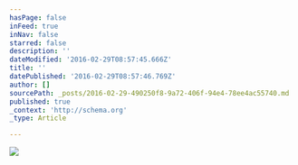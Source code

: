 ```yaml
---
hasPage: false
inFeed: true
inNav: false
starred: false
description: ''
dateModified: '2016-02-29T08:57:45.666Z'
title: ''
datePublished: '2016-02-29T08:57:46.769Z'
author: []
sourcePath: _posts/2016-02-29-490250f8-9a72-406f-94e4-78ee4ac55740.md
published: true
_context: 'http://schema.org'
_type: Article

---
```

![](https://the-grid-user-content.s3-us-west-2.amazonaws.com/23ac47d7-21ec-4faf-85a1-0d6e5d7ae3b3.jpg)